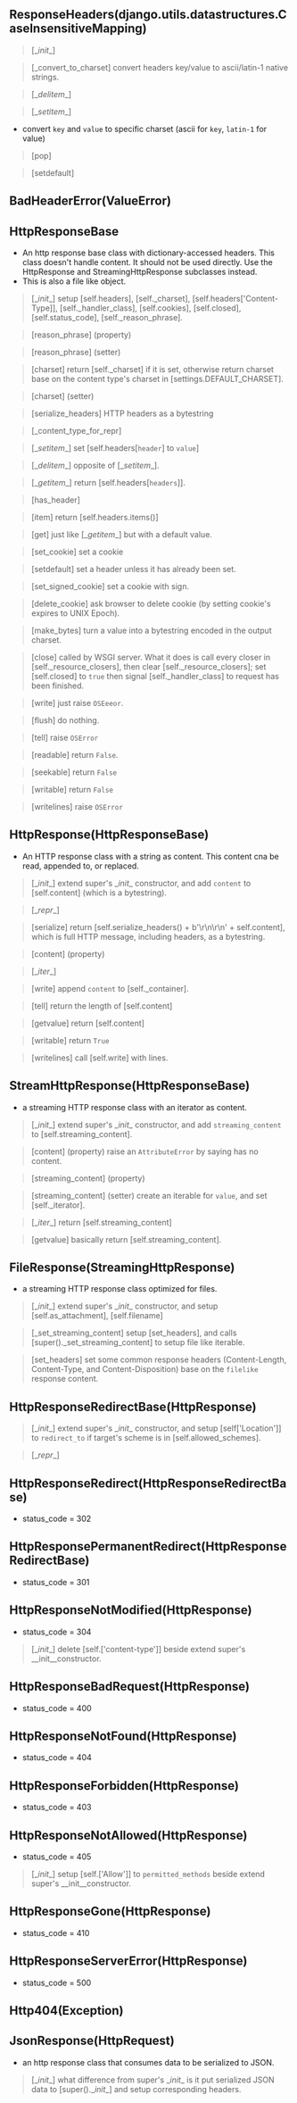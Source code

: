 ## ResponseHeaders(django.utils.datastructures.CaseInsensitiveMapping)
> [\__init__]

> [\_convert_to_charset] convert headers key/value to ascii/latin-1 native strings.

> [\__delitem__]

> [\__setitem__]
* convert `key` and `value` to specific charset (ascii for `key`, `latin-1` for value)

> [pop]

> [setdefault]


## BadHeaderError(ValueError)


## HttpResponseBase
* An http response base class with dictionary-accessed headers. This class doesn't handle content. It should not be used directly. Use the HttpResponse and StreamingHttpResponse subclasses instead.
* This is also a file like object. 
> [\__init__] setup [self.headers], [self._charset], [self.headers['Content-Type]], [self._handler_class], [self.cookies], [self.closed], [self.status_code], [self._reason_phrase].

> [reason_phrase] (property)

> [reason_phrase] (setter)

> [charset] return [self._charset] if it is set, otherwise return charset base on the content type's charset in [settings.DEFAULT_CHARSET].

> [charset] (setter)

> [serialize_headers] HTTP headers as a bytestring

> [\_content_type_for_repr]

> [\__setitem__] set [self.headers[`header`] to `value`]

> [\__delitem__] opposite of [\__setitem__].

> [\__getitem__] return [self.headers[`headers`]].

> [has_header]

> [item] return [self.headers.items()]

> [get] just like [\__getitem__] but with a default value.

> [set_cookie] set a cookie

> [setdefault] set a header unless it has already been set.

> [set_signed_cookie] set a cookie with sign.

>[delete_cookie] ask browser to delete cookie (by setting cookie's expires to UNIX Epoch).

> [make_bytes] turn a value into a bytestring encoded in the output charset. 

> [close] called by WSGI server. What it does is call every closer in [self._resource_closers], then clear [self._resource_closers]; set [self.closed] to `true` then signal [self._handler_class] to request has been finished.

> [write] just raise `OSEeeor`.

> [flush] do nothing.

> [tell] raise `OSError`

> [readable] return `False`.

> [seekable] return `False`

> [writable] return `False`

> [writelines] raise `OSError`


## HttpResponse(HttpResponseBase)
* An HTTP response class with a string as content. This content cna be read, appended to, or replaced.
> [\__init__] extend super's \__init__ constructor, and add `content` to [self.content] (which is a bytestring).

> [\__repr__]

> [serialize] return [self.serialize_headers() + b'\r\n\r\n' + self.content], which is full HTTP message, including headers, as a bytestring. 

> [content] (property)

> [\__iter__]

> [write] append `content` to [self._container].

> [tell] return the length of [self.content]

> [getvalue] return [self.content]

> [writable] return `True`

> [writelines] call [self.write] with lines.


## StreamHttpResponse(HttpResponseBase)
* a streaming HTTP response class with an iterator as content. 
> [\__init__] extend super's \__init__ constructor, and add `streaming_content` to [self.streaming_content].

> [content] (property) raise an `AttributeError` by saying has no content.

> [streaming_content] (property)

> [streaming_content] (setter) create an iterable for `value`, and set [self._iterator].

> [\__iter__] return [self.streaming_content]

> [getvalue] basically return [self.streaming_content].


## FileResponse(StreamingHttpResponse)
* a streaming HTTP response class optimized for files.
> [\__init__] extend super's \__init__ constructor, and setup [self.as_attachment], [self.filename]

> [\_set_streaming_content] setup [set_headers], and calls [super()._set_streaming_content] to setup file like iterable. 

> [set_headers] set some common response headers (Content-Length, Content-Type, and Content-Disposition) base on the `filelike` response content.


## HttpResponseRedirectBase(HttpResponse)
> [\__init__] extend super's \__init__ constructor, and setup [self['Location']] to `redirect_to` if target's scheme is in [self.allowed_schemes].

> [\__repr__]


## HttpResponseRedirect(HttpResponseRedirectBase)
* status_code = 302


## HttpResponsePermanentRedirect(HttpResponseRedirectBase)
* status_code = 301


## HttpResponseNotModified(HttpResponse)
* status_code = 304
> [\__init__] delete [self.['content-type']] beside extend super's \__init__constructor.


## HttpResponseBadRequest(HttpResponse)
* status_code = 400


## HttpResponseNotFound(HttpResponse)
* status_code = 404


## HttpResponseForbidden(HttpResponse)
* status_code = 403


## HttpResponseNotAllowed(HttpResponse)
* status_code = 405
> [\__init__] setup [self.['Allow']] to `permitted_methods` beside extend super's \__init__constructor.


## HttpResponseGone(HttpResponse)
* status_code = 410


## HttpResponseServerError(HttpResponse)
* status_code = 500


## Http404(Exception)


## JsonResponse(HttpRequest)
* an http response class that consumes data to be serialized to JSON.
> [\__init__] what difference from super's \__init__ is it put serialized JSON data to [super().\__init__] and setup corresponding headers.
